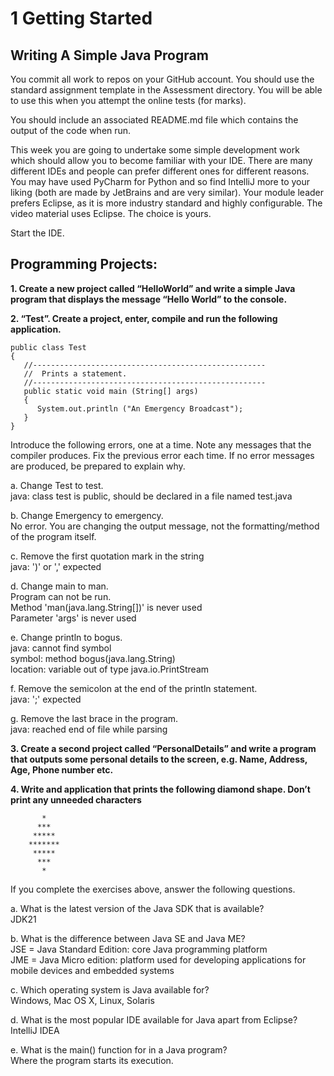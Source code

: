 # 1 Getting Started
## Writing A Simple Java Program


You commit all work to repos on your GitHub account. You should use the standard assignment template in the Assessment directory. You will be able to use this when you attempt the online tests (for marks).


You should include an associated README.md file which contains the output of the code when run.


This week you are going to undertake some simple development work which should allow you to become familiar with your IDE. There are many different IDEs and people can prefer different ones for different reasons. You may have used PyCharm for Python and so find IntelliJ more to your liking (both are made by JetBrains and are very similar). Your module leader prefers Eclipse, as it is more industry standard and highly configurable. The video material uses Eclipse. The choice is yours.


Start the IDE.


## Programming Projects:


**1. Create a new project called “HelloWorld” and write a simple Java program that displays the message “Hello World” to the console.**


**2. “Test”. Create a project, enter, compile and run the following application.**


```
public class Test
{
   //----------------------------------------------------
   //  Prints a statement.
   //----------------------------------------------------
   public static void main (String[] args)
   {
      System.out.println ("An Emergency Broadcast");
   }
}
```


Introduce the following errors, one at a time. Note any messages that the compiler produces. Fix the previous error each time. If no error messages are produced, be prepared to explain why.


a. Change Test to test.\
java: class test is public, should be declared in a file named test.java

b. Change Emergency to emergency.\
No error. You are changing the output message, not the formatting/method of the program itself.

c. Remove the first quotation mark in the string\
java: ')' or ',' expected

d. Change main to man.\
Program can not be run.\
Method 'man(java.lang.String[])' is never used\
Parameter 'args' is never used

e. Change println to bogus.\
java: cannot find symbol\
symbol:   method bogus(java.lang.String)\
location: variable out of type java.io.PrintStream

f. Remove the semicolon at the end of the println statement.\
java: ';' expected

g. Remove the last brace in the program.\
java: reached end of file while parsing


**3. Create a second project called “PersonalDetails” and write a program that outputs some personal details to the screen, e.g. Name, Address, Age, Phone number etc.**


**4. Write and application that prints the following diamond shape. Don’t print any unneeded characters**

```
       *
      ***
     *****
    *******
     *****
      ***
       *

```


If you complete the exercises above, answer the following questions.
 
a. What is the latest version of the Java SDK that is available?\
JDK21

b. What is the difference between Java SE and Java ME?\
JSE = Java Standard Edition: core Java programming platform\
JME = Java Micro edition: platform used for developing applications for
mobile devices and embedded systems

c. Which operating system is Java available for?\
Windows, Mac OS X, Linux, Solaris

d. What is the most popular IDE available for Java apart from Eclipse?\
IntelliJ IDEA

e. What is the main() function for in a Java program?\
Where the program starts its execution.